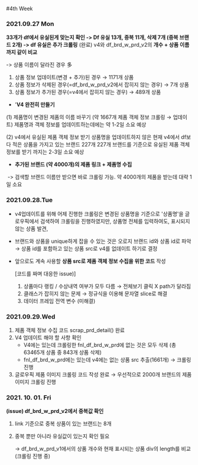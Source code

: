 #4th Week

### 2021.09.27 Mon
**33개가 df에서 유실된게 맞는지 확인 -> Df 유실 13개, 중복 11개, 삭제 7개 (중복 브랜드 2개) -> df 유실은 추가 크롤링** (완료)
v4와 df_brd_w_prd_v2의 **개수 + 상품 이름까지 같이 비교**

-> 상품 이름이 달라진 경우 多

1. 상품 정보 업데이트(변경 + 추가)된 경우 → 1171개 상품
2. 상품 정보가 삭제된 경우(=df_brd_w_prd_v2에서 잡히지 않는 경우) → 7개 상품
3. 상품 정보가 추가된 경우(=v4에서 잡히지 않는 경우) → 489개 상품



* '**V4 완전히 만들기**

(1) 제품명이 변경된 제품의 이름 바꾸기 (약 1667개 제품 객체 정보 크롤링 → 업데이트)
제품명과 객체 정보를 업데이트하는데에는 약 1-2일 소요 예상

(2) v4에서 유실된 제품 객체 정보 받기
상품명을 업데이트하지 않은 현재 v4에서 df보다 적은 상품을 가지고 있는 브랜드 227개
227개 브랜드를 기준으로 유실된 제품 객체 정보를 받기 까지는 2-3일 소요 예상

* **추가된 브랜드 (약 4000개)의 제품 링크 + 제품명 수집**

​	-> 검색할 브랜드 이름만 받으면 바로 크롤링 가능. 약 4000개의 제품을 받는데 대략 1일 소요


### 2021.09.28.Tue
- v4업데이트를 위해 어제 진행한 크롤링은 변경된 상품명을 기준으로 '상품명'을 글로우픽에서 검색하여 크롤링을 진행하였지만, 상품명 전체를 입력하여도, 표시되지 않는 상품 발견,

- 브랜드와 상품을 unique하게 잡을 수 있는 것은 오로지 브랜드 id와 상품 id로 파악 → 상품 id를 포함하고 있는 상품 src로 v4를 없데이트 하기로 결정

- 앞으로도 계속 사용할 **상품 src로 제품 객체 정보 수집을 위한 코드** 작성

  [코드를 짜며 대응한 issue)]

  1. 상품마다 랭킹 /  수상내역 여부가 모두 다름 → 전체보기 클릭 X path가 달라짐
  2. 클래스가 잡히지 않는 문제 → 정규식을 이용해 문자열 slice로 해결
  3. 데이터 프레임 전역 변수 (미해결)

### 2021.09.29.Wed
1. 제품 객체 정보 수집 코드 scrap_prd_detail() 완료
2. V4 업데이트 해야 할 사항 확인
   - V4에는 있는데 크롤링한 fnl_df_brd_w_prd에 없는 것은 모두 삭제 (총 63465개 상품 중 843개 상품 삭제)
   - fnl_df_brd_w_prd에는 있는데 v4에는 없는 상품 src 추출(1661개) → 크롤링 진행
3. 글로우픽 제품 이미지 크롤링 코드 작성 완료 → 우선적으로 2000개 브랜드의 제품 이미지 크롤링 진행

### 2021. 10. 01. Fri

**(issue) df_brd_w_prd_v2에서 중복값 확인**

1. link 기준으로 중복 상품이 있는 브랜드는 8개
2. 중복 뿐만 아니라 유실값이 있는지 확인 필요

   -> df_brd_w_prd_v1에서의 상품 개수와 현재 표시되는 상품 div의 length를 비교 (크롤링 진행 중)

   